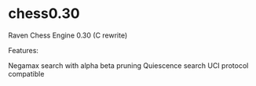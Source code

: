 # chess0.30
Raven Chess Engine 0.30 (C rewrite)

Features:

Negamax search with alpha beta pruning
Quiescence search
UCI protocol compatible
